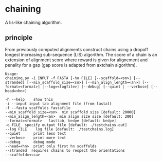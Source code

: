 
# chaining
A lis-like chaining algorithm.

## principle
From previously computed alignments construct chains using a dropoff longest increasing sub-sequence (LIS) algorithm. The score of a chain is an extension of alignment score where reward is given for alignement and penality for a gap (gap score is adapted from axtchain algorithm).

```
Usage:
chaining.py -i INPUT -f FASTA [-ho FILE] [--scaffold=<sn>] [--stranded] [--min_scaffold_size=<sn>] [--min_align_length=<an>] [--format=<format>] [--log=<logfile>] [--debug] [--quiet | --verbose] [--head=<hn>]

-h --help    show this
-i --input input tab alignment file (from lastal)
-f --fasta scaffolds fastafile
--min_scaffold_size=<sn>  min scaffold size [default: 20000]
--min_align_length=<an>  min align size size [default: 200]
--format=<format>   lasttab, bedpe [default: bedpe]
-o FILE  specify output file [default: ./testchains.out]
--log FILE    log file [default: ./testchains.log]
--quiet      print less text
--verbose    print more text
--debug      debug mode
--head=<hn>  print only first hn scaffolds
--stranded  requires chains to respect the orientations
--scaffold=<sca>
```


